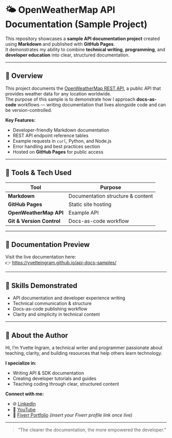 # 🌤️ OpenWeatherMap API Documentation (Sample Project)

This repository showcases a **sample API documentation project** created using **Markdown** and published with **GitHub Pages**.  
It demonstrates my ability to combine **technical writing**, **programming**, and **developer education** into clear, structured documentation.

---

## 🚀 Overview
This project documents the [OpenWeatherMap REST API](https://openweathermap.org/api), a public API that provides weather data for any location worldwide.  
The purpose of this sample is to demonstrate how I approach **docs-as-code** workflows — writing documentation that lives alongside code and can be version-controlled.

**Key Features:**
- Developer-friendly Markdown documentation  
- REST API endpoint reference tables  
- Example requests in `curl`, Python, and Node.js  
- Error handling and best practices section  
- Hosted on **GitHub Pages** for public access  

---

## 🧩 Tools & Tech Used
| Tool | Purpose |
|------|----------|
| **Markdown** | Documentation structure & content |
| **GitHub Pages** | Static site hosting |
| **OpenWeatherMap API** | Example API |
| **Git & Version Control** | Docs-as-code workflow |

---

## 📘 Documentation Preview
Visit the live documentation here:  
👉 https://yvetteingram.github.io/api-docs-samples/


---

## 🧠 Skills Demonstrated
- API documentation and developer experience writing  
- Technical communication & structure  
- Docs-as-code publishing workflow  
- Clarity and simplicity in technical content  

---

## 👋 About the Author
Hi, I’m Yvette Ingram, a technical writer and programmer passionate about teaching, clarity, and building resources that help others learn technology.

**I specialize in:**
- Writing API & SDK documentation  
- Creating developer tutorials and guides  
- Teaching coding through clear, structured content  

**Connect with me:**
- 🌐 [LinkedIn](https://www.linkedin.com/in/yvetteingram/)  
- 🎥 [YouTube](https://www.youtube.com/@ketorah.developer4330)  
- 💼 [Fiverr Portfolio](https://www.fiverr.com/) *(insert your Fiverr profile link once live)*  

---

> “The clearer the documentation, the more empowered the developer.”  

